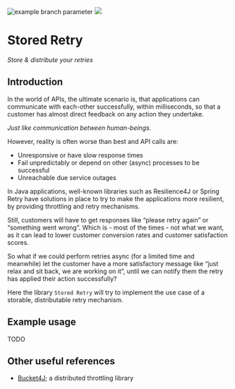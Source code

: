  ![example branch parameter](https://github.com/RDBreed/stored-retry/actions/workflows/gradle.yml/badge.svg) [![](https://jitpack.io/v/Phaf4IT/stored-retry.svg)](https://jitpack.io/#Phaf4IT/stored-retry)

  # Stored Retry

*Store & distribute your retries*

## Introduction

In the world of APIs, the ultimate scenario is, that applications can communicate with each-other successfully, within milliseconds, so that a customer has almost direct feedback on any action they undertake.

*Just like communication between human-beings.*

However, reality is often worse than best and API calls are:

- Unresponsive or have slow response times
- Fail unpredictably or depend on other (async) processes to be successful
- Unreachable due service outages

In Java applications, well-known libraries such as Resilience4J or Spring Retry have solutions in place to try to make the applications more resilient, by providing throttling and retry mechanisms.

Still, customers will have to get responses like “please retry again” or “something went wrong”. Which is - most of the times - not what we want, as it can lead to lower customer conversion rates and customer satisfaction scores.

So what if we could perform retries async (for a limited time and meanwhile) let the customer have a more satisfactory message like “just relax and sit back, we are working on it”, until we can notify them the retry has applied their action successfully?

Here the library `Stored Retry` will try to implement the use case of a storable, distributable retry mechanism.

## Example usage

TODO

## Other useful references

- [Bucket4J](https://github.com/bucket4j/bucket4j); a distributed throttling library
